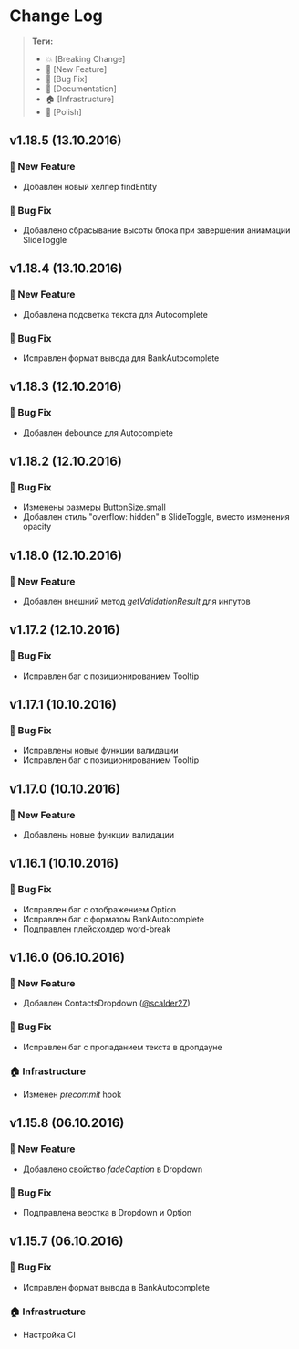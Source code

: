 # Change Log

> **Теги:**
> - :boom:      [Breaking Change]
> - :rocket:    [New Feature]
> - :bug:       [Bug Fix]
> - :memo:      [Documentation]
> - :house:     [Infrastructure]
> - :nail_care: [Polish]

## v1.18.5 (13.10.2016)
### :rocket: New Feature
- Добавлен новый хелпер findEntity

### :bug: Bug Fix
- Добавлено сбрасывание высоты блока при завершении аниамации SlideToggle

## v1.18.4 (13.10.2016)
### :rocket: New Feature
- Добавлена подсветка текста для Autocomplete

### :bug: Bug Fix
- Исправлен формат вывода для BankAutocomplete


## v1.18.3 (12.10.2016)
### :bug: Bug Fix
- Добавлен debounce для Autocomplete


## v1.18.2 (12.10.2016)
### :bug: Bug Fix
- Изменены размеры ButtonSize.small
- Добавлен стиль "overflow: hidden" в SlideToggle, вместо изменения opacity


## v1.18.0 (12.10.2016)
### :rocket: New Feature
- Добавлен внешний метод _getValidationResult_ для инпутов


## v1.17.2 (12.10.2016)
### :bug: Bug Fix
- Исправлен баг с позиционированием Tooltip


## v1.17.1 (10.10.2016)
### :bug: Bug Fix
- Исправлены новые функции валидации
- Исправлен баг с позиционированием Tooltip


## v1.17.0 (10.10.2016)
### :rocket: New Feature
- Добавлены новые функции валидации


## v1.16.1 (10.10.2016)
### :bug: Bug Fix
- Исправлен баг с отображением Option
- Исправлен баг с форматом BankAutocomplete
- Подправлен плейсхолдер word-break


## v1.16.0 (06.10.2016)
### :rocket: New Feature
- Добавлен ContactsDropdown ([@scalder27](https://github.com/scalder27))

### :bug: Bug Fix
- Исправлен баг с пропаданием текста в дропдауне

### :house: Infrastructure
- Изменен _precommit_ hook


## v1.15.8 (06.10.2016)
### :rocket: New Feature
- Добавлено свойство _fadeCaption_ в Dropdown

### :bug: Bug Fix
- Подправлена верстка в Dropdown и Option


## v1.15.7 (06.10.2016)
### :bug: Bug Fix
- Исправлен формат вывода в BankAutocomplete

### :house: Infrastructure
- Настройка CI
